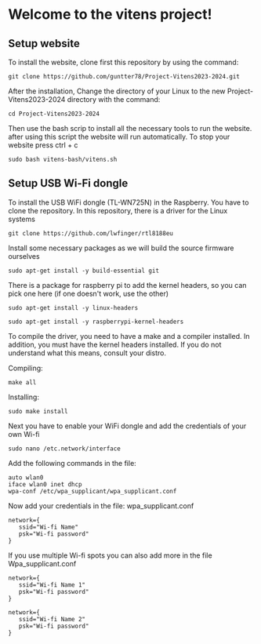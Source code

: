 # Welcome to the vitens project!

## Setup website
To install the website, clone first this repository by using the command:
```
git clone https://github.com/guntter78/Project-Vitens2023-2024.git
```
After the installation, Change the directory of your Linux to the new Project-Vitens2023-2024 directory with the command:
```
cd Project-Vitens2023-2024
```
Then use the bash scrip to install all the necessary tools to run the website.
after using this script the website will run automatically. To stop your website press ctrl + c
```
sudo bash vitens-bash/vitens.sh
```

## Setup USB Wi-Fi dongle
To install the USB WiFi dongle (TL-WN725N) in the Raspberry. You have to clone the repository.
In this repository, there is a driver for the Linux systems
```
git clone https://github.com/lwfinger/rtl8188eu
```

Install some necessary packages as we will build the source firmware ourselves
```
sudo apt-get install -y build-essential git
```

There is a package for raspberry pi to add the kernel headers, so you can pick one here (if one doesn't work, use the other)
```
sudo apt-get install -y linux-headers
```
```
sudo apt-get install -y raspberrypi-kernel-headers
```

To compile the driver, you need to have a make and a compiler installed. In addition, you must have the kernel headers installed. If you do not understand what this means, consult your distro.

Compiling:
```
make all
```

Installing:
```
sudo make install
```

Next you have to enable your WiFi dongle and add the credentials of your own Wi-fi
```
sudo nano /etc.network/interface
```

Add the following commands in the file:
```
auto wlan0
iface wlan0 inet dhcp
wpa-conf /etc/wpa_supplicant/wpa_supplicant.conf
```

Now add your credentials in the file: wpa_supplicant.conf
```
network={
   ssid="Wi-fi Name"
   psk="Wi-fi password"
}
```

If you use multiple Wi-fi spots you can also add more in the file Wpa_supplicant.conf
```
network={
   ssid="Wi-fi Name 1"
   psk="Wi-fi password"
}

network={
   ssid="Wi-fi Name 2"
   psk="Wi-fi password"
}
```





